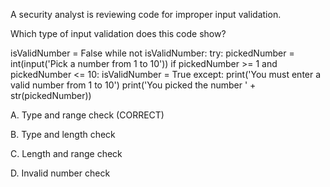 A security analyst is reviewing code for improper input validation.   
 
Which type of input validation does this code show? 
 
isValidNumber = False 
while not isValidNumber: 
try: 
pickedNumber = int(input('Pick a number from 1 to 10')) 
if pickedNumber >= 1 and pickedNumber <= 10: 
 isValidNumber = True 
except: 
print('You must enter a valid number from 1 to 10') 
print('You picked the number ' + str(pickedNumber)) 
 
A. Type and range check  (CORRECT)

B. Type and length check

C. Length and range check

D. Invalid number check
